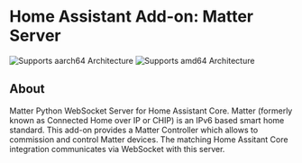 # Home Assistant Add-on: Matter Server

![Supports aarch64 Architecture][aarch64-shield]
![Supports amd64 Architecture][amd64-shield]

## About

Matter Python WebSocket Server for Home Assistant Core. Matter (formerly
known as Connected Home over IP or CHIP) is an IPv6 based smart home
standard. This add-on provides a Matter Controller which allows to commission
and control Matter devices. The matching Home Assitant Core integration
communicates via WebSocket with this server.

[aarch64-shield]: https://img.shields.io/badge/aarch64-yes-green.svg
[amd64-shield]: https://img.shields.io/badge/amd64-yes-green.svg
